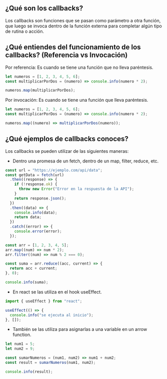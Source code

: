 ## ¿Qué son los callbacks?

Los callbacks son funciones que se pasan como parámetro a otra función, que luego se invoca dentro de la función externa para completar algún tipo de rutina o acción.

## ¿Qué entiendes del funcionamiento de los callbacks? (Referencia vs Invocación)

Por referencia: Es cuando se tiene una función que no lleva paréntesis.

```js
let numeros = [1, 2, 3, 4, 5, 6];
const multiplicarPorDos = (numero) => console.info(numero * 2);

numeros.map(multiplicarPorDos);
```

Por invocación: Es cuando se tiene una función que lleva paréntesis.

```js
let numeros = [1, 2, 3, 4, 5, 6];
const multiplicarPorDos = (numero) => console.info(numero * 2);

numeros.map((numero) => multiplicarPorDos(numero));
```

## ¿Qué ejemplos de callbacks conoces?

Los callbacks se pueden utilizar de las siguientes maneras:

- Dentro una promesa de un fetch, dentro de un map, filter, reduce, etc.

```js
const url = "https://ejemplo.com/api/data";
const getData = fetch(url)
  .then((response) => {
    if (!response.ok) {
      throw new Error("Error en la respuesta de la API");
    }
    return response.json();
  })
  .then((data) => {
    console.info(data);
    return data;
  })
  .catch((error) => {
    console.error(error);
  });

const arr = [1, 2, 3, 4, 5];
arr.map((num) => num * 2);
arr.filter((num) => num % 2 === 0);

const suma = arr.reduce((acc, current) => {
  return acc + current;
}, 0);

console.info(suma);
```

- En react se las utiliza en el hook useEffect.

```js
import { useEffect } from "react";

useEffect(() => {
  console.info("se ejecuta al inicio");
}, []);
```

- También se las utiliza para asignarlas a una variable en un arrow function.

```js
let num1 = 5;
let num2 = 9;

const sumarNumeros = (num1, num2) => num1 + num2;
const result = sumarNumeros(num1, num2);

console.info(result);
```
